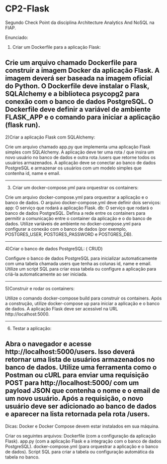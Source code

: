 # CP2-Flask
Segundo Check Point da disciplina Architecture Analytics And NoSQL na FIAP.

Enunciado:

1) Criar um Dockerfile para a aplicação Flask:

Crie um arquivo chamado Dockerfile para construir a imagem Docker da aplicação Flask.
A imagem deverá ser baseada na imagem oficial do Python.
O Dockerfile deve instalar o Flask, SQLAlchemy e a biblioteca psycopg2 para conexão com o banco de dados PostgreSQL.
O Dockerfile deve definir a variável de ambiente FLASK_APP e o comando para iniciar a aplicação (flask run).
---------------------------------------------------------------------------------------------------------------------------
2)Criar a aplicação Flask com SQLAlchemy:

Crie um arquivo chamado app.py que implementa uma aplicação Flask simples com SQLAlchemy.
A aplicação deve ter uma rota / que insira um novo usuário no banco de dados e outra rota /users que retorne todos os usuários armazenados.
A aplicação deve se conectar ao banco de dados PostgreSQL e armazenar os usuários com um modelo simples que contenha id, name e email.

---------------------------------------------------------------------------------------------------------------------------
3) Criar um docker-compose.yml para orquestrar os containers:

Crie um arquivo docker-compose.yml para orquestrar a aplicação e o banco de dados.
O arquivo docker-compose.yml deve definir dois serviços:
app: O serviço que rodará a aplicação Flask.
db: O serviço que rodará o banco de dados PostgreSQL.
Defina a rede entre os containers para permitir a comunicação entre o container da aplicação e o do banco de dados.
Utilize variáveis de ambiente no docker-compose.yml para configurar a conexão com o banco de dados (por exemplo, POSTGRES_USER, POSTGRES_PASSWORD e POSTGRES_DB).

----------------------------------------------------------------------------------------------------------------------------
4)Criar o banco de dados PostgreSQL: ( CRUD)

Configure o banco de dados PostgreSQL para inicializar automaticamente com uma tabela chamada users que tenha as colunas id, name e email.
Utilize um script SQL para criar essa tabela ou configure a aplicação para criá-la automaticamente ao ser iniciada.

----------------------------------------------------------------------------------------------------------------------------
5)Construir e rodar os containers:

Utilize o comando docker-compose build para construir os containers.
Após a construção, utilize docker-compose up para iniciar a aplicação e o banco de dados.
A aplicação Flask deve ser acessível na URL http://localhost:5000.

----------------------------------------------------------------------------------------------------------------------------
6) Testar a aplicação:

Abra o navegador e acesse http://localhost:5000/users. Isso deverá retornar uma lista de usuários armazenados no banco de dados.
Utilize uma ferramenta como o Postman ou cURL para enviar uma requisição POST para http://localhost:5000/ com um payload JSON que contenha o nome e o email de um novo usuário. Após a requisição, o novo usuário deve ser adicionado ao banco de dados e aparecer na lista retornada pela rota /users.
----------------------------------------------------------------------------------------------------------------------------
Dicas:
Docker e Docker Compose devem estar instalados em sua máquina.

Criar os seguintes arquivos:
Dockerfile (com a configuração da aplicação Flask).
app.py (com a aplicação Flask e a integração com o banco de dados PostgreSQL).
docker-compose.yml (para orquestrar a aplicação e o banco de dados).
Script SQL para criar a tabela ou configuração automática da tabela no banco.

